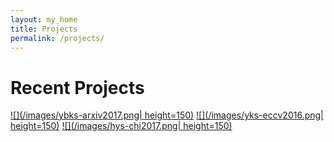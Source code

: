 ```yaml
---
layout: my_home
title: Projects
permalink: /projects/
---
```


# Recent Projects
[![](/images/ybks-arxiv2017.png| height=150)](https://yonetaniryo.github.io/2017/07/16/ybks-iccv2017.html)
[![](/images/yks-eccv2016.png| height=150)](https://yonetaniryo.github.io/2016/07/12/yks-eccv2016.html)
[![](/images/hys-chi2017.png| height=150)](https://yonetaniryo.github.io/2017/01/16/hys-chi2017.html)
